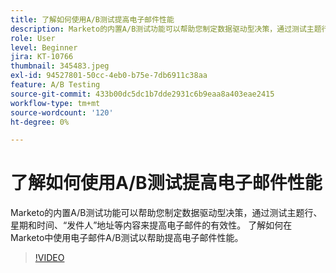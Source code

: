 ```yaml
---
title: 了解如何使用A/B测试提高电子邮件性能
description: Marketo的内置A/B测试功能可以帮助您制定数据驱动型决策，通过测试主题行、星期和时间、“发件人”地址等内容来提高电子邮件的有效性。 了解如何在Marketo中使用电子邮件A/B测试以帮助提高电子邮件性能。
role: User
level: Beginner
jira: KT-10766
thumbnail: 345483.jpeg
exl-id: 94527801-50cc-4eb0-b75e-7db6911c38aa
feature: A/B Testing
source-git-commit: 433b00dc5dc1b7dde2931c6b9eaa8a403eae2415
workflow-type: tm+mt
source-wordcount: '120'
ht-degree: 0%

---
```


# 了解如何使用A/B测试提高电子邮件性能

Marketo的内置A/B测试功能可以帮助您制定数据驱动型决策，通过测试主题行、星期和时间、“发件人”地址等内容来提高电子邮件的有效性。 了解如何在Marketo中使用电子邮件A/B测试以帮助提高电子邮件性能。

>[!VIDEO](https://video.tv.adobe.com/v/345483/?quality=12&learn=on)
